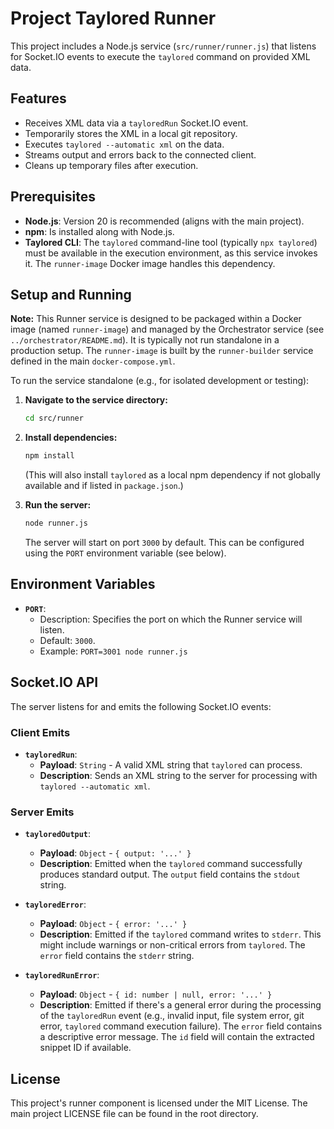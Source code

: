 # Project Taylored Runner

This project includes a Node.js service (`src/runner/runner.js`) that listens for Socket.IO events to execute the `taylored` command on provided XML data.

## Features

*   Receives XML data via a `tayloredRun` Socket.IO event.
*   Temporarily stores the XML in a local git repository.
*   Executes `taylored --automatic xml` on the data.
*   Streams output and errors back to the connected client.
*   Cleans up temporary files after execution.

## Prerequisites

*   **Node.js**: Version 20 is recommended (aligns with the main project).
*   **npm**: Is installed along with Node.js.
*   **Taylored CLI**: The `taylored` command-line tool (typically `npx taylored`) must be available in the execution environment, as this service invokes it. The `runner-image` Docker image handles this dependency.

## Setup and Running

**Note:** This Runner service is designed to be packaged within a Docker image (named `runner-image`) and managed by the Orchestrator service (see `../orchestrator/README.md`). It is typically not run standalone in a production setup. The `runner-image` is built by the `runner-builder` service defined in the main `docker-compose.yml`.

To run the service standalone (e.g., for isolated development or testing):

1.  **Navigate to the service directory:**
    ```bash
    cd src/runner
    ```

2.  **Install dependencies:**
    ```bash
    npm install
    ```
    (This will also install `taylored` as a local npm dependency if not globally available and if listed in `package.json`.)

3.  **Run the server:**
    ```bash
    node runner.js
    ```
    The server will start on port `3000` by default. This can be configured using the `PORT` environment variable (see below).

## Environment Variables

*   **`PORT`**:
    *   Description: Specifies the port on which the Runner service will listen.
    *   Default: `3000`.
    *   Example: `PORT=3001 node runner.js`

## Socket.IO API

The server listens for and emits the following Socket.IO events:

### Client Emits

*   **`tayloredRun`**:
    *   **Payload**: `String` - A valid XML string that `taylored` can process.
    *   **Description**: Sends an XML string to the server for processing with `taylored --automatic xml`.

### Server Emits

*   **`tayloredOutput`**:
    *   **Payload**: `Object` - `{ output: '...' }`
    *   **Description**: Emitted when the `taylored` command successfully produces standard output. The `output` field contains the `stdout` string.

*   **`tayloredError`**:
    *   **Payload**: `Object` - `{ error: '...' }`
    *   **Description**: Emitted if the `taylored` command writes to `stderr`. This might include warnings or non-critical errors from `taylored`. The `error` field contains the `stderr` string.

*   **`tayloredRunError`**:
    *   **Payload**: `Object` - `{ id: number | null, error: '...' }`
    *   **Description**: Emitted if there's a general error during the processing of the `tayloredRun` event (e.g., invalid input, file system error, git error, `taylored` command execution failure). The `error` field contains a descriptive error message. The `id` field will contain the extracted snippet ID if available.

## License

This project's runner component is licensed under the MIT License. The main project LICENSE file can be found in the root directory.
